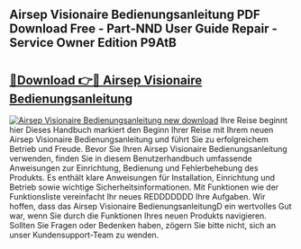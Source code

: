 ## Airsep Visionaire Bedienungsanleitung PDF Download Free - Part-NND User Guide Repair - Service Owner Edition P9AtB

# <h2><a href="http://df5c49j.blite.top/?on=Airsep+Visionaire+Bedienungsanleitung">🔗Download 👉🔴 Airsep Visionaire Bedienungsanleitung</a></h2>

[![Airsep Visionaire Bedienungsanleitung new download](https://i.imgur.com/lujVjoI.png)](http://df5c49j.blite.top/?on=Airsep+Visionaire+Bedienungsanleitung)
Ihre Reise beginnt hier Dieses Handbuch markiert den Beginn Ihrer Reise mit Ihrem neuen Airsep Visionaire Bedienungsanleitung und führt Sie zu erfolgreichem Betrieb und Freude. Bevor Sie Ihren Airsep Visionaire Bedienungsanleitung verwenden, finden Sie in diesem Benutzerhandbuch umfassende Anweisungen zur Einrichtung, Bedienung und Fehlerbehebung des Produkts. Es enthält klare Anweisungen für Installation, Einrichtung und Betrieb sowie wichtige Sicherheitsinformationen. Mit Funktionen wie der Funktionsliste vereinfacht Ihr neues REDDDDDDD Ihre Aufgaben. Wir hoffen, dass das Airsep Visionaire BedienungsanleitungD ein wertvolles Gut war, wenn Sie durch die Funktionen Ihres neuen Produkts navigieren. Sollten Sie Fragen oder Bedenken haben, zögern Sie bitte nicht, sich an unser Kundensupport-Team zu wenden.
